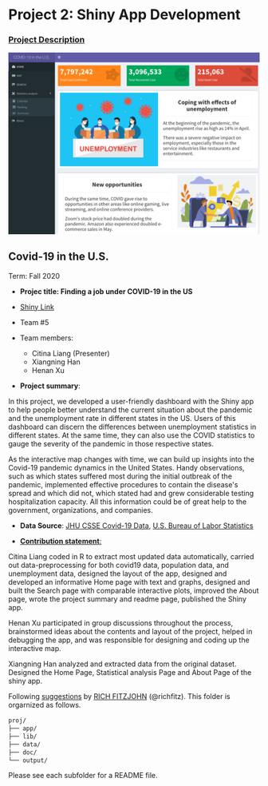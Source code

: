 # Project 2: Shiny App Development

### [Project Description](doc/project2_desc.md)

![screenshot](doc/figs/sc.png)


## Covid-19 in the U.S.
Term: Fall 2020

+ **Projec title: Finding a job under COVID-19 in the US**
+ [Shiny Link](https://citina.shinyapps.io/covid19Unemployment/)
+ Team #5 
+ Team members:
	+ Citina Liang (Presenter)
	+ Xiangning Han
	+ Henan Xu

+ **Project summary**: 

In this project, we developed a user-friendly dashboard with the Shiny app to help people better understand the current situation about the pandemic and the unemployment rate in different states in the US. Users of this dashboard can discern the differences between unemployment statistics in different states. At the same time, they can also use the COVID statistics to gauge the severity of the pandemic in those respective states.

As the interactive map changes with time, we can build up insights into the Covid-19 pandemic dynamics in the United States. Handy observations, such as which states suffered most during the initial outbreak of the pandemic, implemented effective procedures to contain the disease's spread and which did not, which stated had and grew considerable testing hospitalization capacity. All this information could be of great help to the government, organizations, and companies. 

+ **Data Source**: [JHU CSSE Covid-19 Data](https://github.com/CSSEGISandData/COVID-19/tree/master/csse_covid_19_data), [U.S. Bureau of Labor Statistics](https://www.bls.gov/web/laus/lauhsthl.htm)

+ [**Contribution statement**:](doc/a_note_on_contributions.md)

Citina Liang coded in R to extract most updated data automatically, carried out data-preprocessing for both covid19 data, population data, and unemployment data, designed the layout of the app, designed and developed an informative Home page with text and graphs, designed and built the Search page with comparable interactive plots, improved the About page, wrote the project summary and readme page, published the Shiny app.

Henan Xu participated in group discussions throughout the process, brainstormed ideas about the contents and layout of the project, helped in debugging the app, and was responsible for designing and coding up the interactive map.

Xiangning Han analyzed and extracted data from the original dataset. Designed the Home Page, Statistical analysis Page and About Page of the shiny app.

Following [suggestions](http://nicercode.github.io/blog/2013-04-05-projects/) by [RICH FITZJOHN](http://nicercode.github.io/about/#Team) (@richfitz). This folder is orgarnized as follows.

```
proj/
├── app/
├── lib/
├── data/
├── doc/
└── output/
```

Please see each subfolder for a README file.

